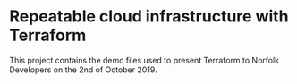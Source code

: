# Repeatable cloud infrastructure with Terraform

This project contains the demo files used to present Terraform to Norfolk Developers on the 2nd of October 2019.